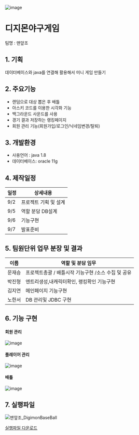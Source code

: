 ![image](https://user-images.githubusercontent.com/108584477/189010308-089630f7-abcd-4f69-8081-c5186affb272.png)


# 디지몬야구게임
팀명 : 맨앞조
## 1. 기획
데이터베이스와 java를 연결해 활용해서 미니 게임 만들기
## 2. 주요기능
 * 랜덤으로 대상 뽑은 후 배틀
 * 아스키 코드를 이용한 시각화 기능
 * 백그라운드 사운드를 사용
 * 경기 결과 저장하는 랭킹페이지
 * 회원 관리 기능(회원가입/로그인/닉네임변경/탈퇴)
## 3. 개발환경
* 사용언어 : java 1.8
* 데이터베이스: oracle 11g

## 4. 제작일정
일정|상세내용
---|---|
9/2|프로젝트 기획 및 설계
9/5|역할 분담 DB설계
9/6|기능구현
9/7|발표준비
## 5. 팀원단위 업무 분장 및 결과
이름|역할 및 분담 임무
---|---|
문재승|프로젝트총괄 / 배틀시작 기능구현 /소스 수집 및 공유
박진형|엔트리생성,내캐릭터확인, 랭킹확인 기능구현
김지연|메인페이지 기능구현
노한서|DB 관리및 JDBC 구현



## 6. 기능 구현

#### 회원 관리
![image](https://user-images.githubusercontent.com/108584477/189013568-82aa8bfe-dff3-4190-af01-06ddb00460d7.png)

#### 플레이어 관리
![image](https://user-images.githubusercontent.com/108584477/189013602-29a19e53-9036-41e7-847c-8b04dcd64f82.png)


#### 배틀
![image](https://user-images.githubusercontent.com/108584477/189013652-e4cb0082-fffa-4239-bf20-d4a4ad2ea570.png)



## 7. 실행파일

![맨앞조_DigimonBaseBall](https://user-images.githubusercontent.com/112401561/189012669-f74446c1-e03b-4824-975b-293ffb314a41.gif)


[실행파일 다운로드](https://github.com/2022-SMHRD-SW-Fullstack-1/Digimon/files/9522797/DigimonBaseBall.4.zip)
